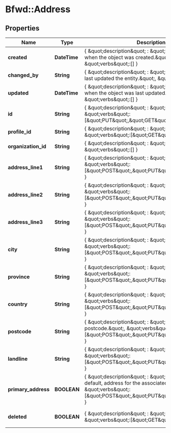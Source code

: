 # Bfwd::Address

## Properties
Name | Type | Description | Notes
------------ | ------------- | ------------- | -------------
**created** | **DateTime** | { \&quot;description\&quot; : \&quot;The UTC DateTime when the object was created.\&quot;, \&quot;verbs\&quot;:[] } | [optional] 
**changed_by** | **String** | { \&quot;description\&quot; : \&quot;ID of the user who last updated the entity.\&quot;, \&quot;verbs\&quot;:[] } | [optional] 
**updated** | **DateTime** | { \&quot;description\&quot; : \&quot;The UTC DateTime when the object was last updated.\&quot;, \&quot;verbs\&quot;:[] } | [optional] 
**id** | **String** | { \&quot;description\&quot; : \&quot;\&quot;, \&quot;verbs\&quot;:[\&quot;PUT\&quot;,\&quot;GET\&quot;] } | [optional] 
**profile_id** | **String** | { \&quot;description\&quot; : \&quot;\&quot;, \&quot;verbs\&quot;:[\&quot;GET\&quot;] } | [optional] 
**organization_id** | **String** | { \&quot;description\&quot; : \&quot;\&quot;, \&quot;verbs\&quot;:[] } | [optional] 
**address_line1** | **String** | { \&quot;description\&quot; : \&quot;\&quot;, \&quot;verbs\&quot;:[\&quot;POST\&quot;,\&quot;PUT\&quot;,\&quot;GET\&quot;] } | 
**address_line2** | **String** | { \&quot;description\&quot; : \&quot;\&quot;, \&quot;verbs\&quot;:[\&quot;POST\&quot;,\&quot;PUT\&quot;,\&quot;GET\&quot;] } | [optional] 
**address_line3** | **String** | { \&quot;description\&quot; : \&quot;\&quot;, \&quot;verbs\&quot;:[\&quot;POST\&quot;,\&quot;PUT\&quot;,\&quot;GET\&quot;] } | [optional] 
**city** | **String** | { \&quot;description\&quot; : \&quot;\&quot;, \&quot;verbs\&quot;:[\&quot;POST\&quot;,\&quot;PUT\&quot;,\&quot;GET\&quot;] } | 
**province** | **String** | { \&quot;description\&quot; : \&quot;\&quot;, \&quot;verbs\&quot;:[\&quot;POST\&quot;,\&quot;PUT\&quot;,\&quot;GET\&quot;] } | 
**country** | **String** | { \&quot;description\&quot; : \&quot;\&quot;, \&quot;verbs\&quot;:[\&quot;POST\&quot;,\&quot;PUT\&quot;,\&quot;GET\&quot;] } | 
**postcode** | **String** | { \&quot;description\&quot; : \&quot;ZIP code or postcode.\&quot;, \&quot;verbs\&quot;:[\&quot;POST\&quot;,\&quot;PUT\&quot;,\&quot;GET\&quot;] } | 
**landline** | **String** | { \&quot;description\&quot; : \&quot;Phone number\&quot;, \&quot;verbs\&quot;:[\&quot;POST\&quot;,\&quot;PUT\&quot;,\&quot;GET\&quot;] } | [optional] 
**primary_address** | **BOOLEAN** | { \&quot;description\&quot; : \&quot;Is this the primary, default, address for the associated profile?\&quot;, \&quot;verbs\&quot;:[\&quot;POST\&quot;,\&quot;PUT\&quot;,\&quot;GET\&quot;] } | [optional] [default to false]
**deleted** | **BOOLEAN** | { \&quot;description\&quot; : \&quot;\&quot;, \&quot;verbs\&quot;:[\&quot;GET\&quot;] } | [optional] [default to false]


